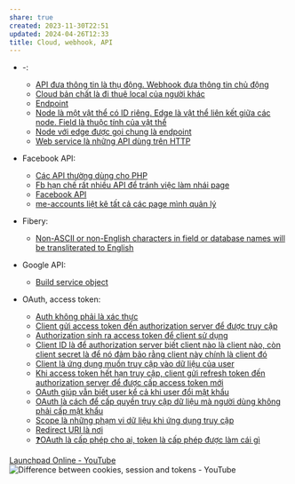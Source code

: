 ```yaml
---
share: true
created: 2023-11-30T22:51
updated: 2024-04-26T12:33
title: Cloud, webhook, API
---
```


- \-: 
    - [API đưa thông tin là thụ động. Webhook đưa thông tin chủ động](./API%20%C4%91%C6%B0a%20th%C3%B4ng%20tin%20l%C3%A0%20th%E1%BB%A5%20%C4%91%E1%BB%99ng.%20Webhook%20%C4%91%C6%B0a%20th%C3%B4ng%20tin%20ch%E1%BB%A7%20%C4%91%E1%BB%99ng.md)
    - [Cloud bản chất là đi thuê local của người khác](./Cloud%20b%E1%BA%A3n%20ch%E1%BA%A5t%20l%C3%A0%20%C4%91i%20thu%C3%AA%20local%20c%E1%BB%A7a%20ng%C6%B0%E1%BB%9Di%20kh%C3%A1c.md)
    - [Endpoint](./Endpoint.md)
    - [Node là một vật thể có ID riêng. Edge là vật thể liên kết giữa các node. Field là thuộc tính của vật thể](./Node%20l%C3%A0%20m%E1%BB%99t%20v%E1%BA%ADt%20th%E1%BB%83%20c%C3%B3%20ID%20ri%C3%AAng.%20Edge%20l%C3%A0%20v%E1%BA%ADt%20th%E1%BB%83%20li%C3%AAn%20k%E1%BA%BFt%20gi%E1%BB%AFa%20c%C3%A1c%20node.%20Field%20l%C3%A0%20thu%E1%BB%99c%20t%C3%ADnh%20c%E1%BB%A7a%20v%E1%BA%ADt%20th%E1%BB%83.md)
    - [Node với edge được gọi chung là endpoint](Node%20v%E1%BB%9Bi%20edge%20%C4%91%C6%B0%E1%BB%A3c%20g%E1%BB%8Di%20chung%20l%C3%A0%20endpoint.md)
    - [Web service là những API dùng trên HTTP](./Web%20service%20l%C3%A0%20nh%E1%BB%AFng%20API%20d%C3%B9ng%20tr%C3%AAn%20HTTP.md)

- Facebook API: 
    - [Các API thường dùng cho PHP](./Facebook%20API/C%C3%A1c%20API%20th%C6%B0%E1%BB%9Dng%20d%C3%B9ng%20cho%20PHP.md)
    - [Fb hạn chế rất nhiều API để tránh việc làm nhái page](./Facebook%20API/Fb%20h%E1%BA%A1n%20ch%E1%BA%BF%20r%E1%BA%A5t%20nhi%E1%BB%81u%20API%20%C4%91%E1%BB%83%20tr%C3%A1nh%20vi%E1%BB%87c%20l%C3%A0m%20nh%C3%A1i%20page.md)
    - [Facebook API](./Facebook%20API/index.md)
    - [me-accounts liệt kê tất cả các page mình quản lý](./Facebook%20API/me-accounts%20li%E1%BB%87t%20k%C3%AA%20t%E1%BA%A5t%20c%E1%BA%A3%20c%C3%A1c%20page%20m%C3%ACnh%20qu%E1%BA%A3n%20l%C3%BD.md)

- Fibery: 
    - [Non-ASCII or non-English characters in field or database names will be transliterated to English](./Fibery/Non-ASCII%20or%20non-English%20characters%20in%20field%20or%20database%20names%20will%20be%20transliterated%20to%20English.md)

- Google API: 
    - [Build service object](./Google%20API/Build%20service%20object.md)

- OAuth, access token: 
    - [Auth không phải là xác thực](./OAuth,%20access%20token/Auth%20kh%C3%B4ng%20ph%E1%BA%A3i%20l%C3%A0%20x%C3%A1c%20th%E1%BB%B1c.md)
    - [Client gửi access token đến authorization server để được truy cập](./OAuth,%20access%20token/Client%20g%E1%BB%ADi%20access%20token%20%C4%91%E1%BA%BFn%20authorization%20server%20%C4%91%E1%BB%83%20%C4%91%C6%B0%E1%BB%A3c%20truy%20c%E1%BA%ADp.md)
    - [Authorization sinh ra access token để client sử dụng](./OAuth,%20access%20token/Authorization%20sinh%20ra%20access%20token%20%C4%91%E1%BB%83%20client%20s%E1%BB%AD%20d%E1%BB%A5ng.md)
    - [Client ID là để authorization server biết client nào là client nào, còn client secret là để nó đảm bảo rằng client này chính là client đó](./OAuth,%20access%20token/Client%20ID%20l%C3%A0%20%C4%91%E1%BB%83%20authorization%20server%20bi%E1%BA%BFt%20client%20n%C3%A0o%20l%C3%A0%20client%20n%C3%A0o,%20c%C3%B2n%20client%20secret%20l%C3%A0%20%C4%91%E1%BB%83%20n%C3%B3%20%C4%91%E1%BA%A3m%20b%E1%BA%A3o%20r%E1%BA%B1ng%20client%20n%C3%A0y%20ch%C3%ADnh%20l%C3%A0%20client%20%C4%91%C3%B3.md)
    - [Client là ứng dụng muốn truy cập vào dữ liệu của user](./OAuth,%20access%20token/Client%20l%C3%A0%20%E1%BB%A9ng%20d%E1%BB%A5ng%20mu%E1%BB%91n%20truy%20c%E1%BA%ADp%20v%C3%A0o%20d%E1%BB%AF%20li%E1%BB%87u%20c%E1%BB%A7a%20user.md)
    - [Khi access token hết hạn truy cập, client gửi refresh token đến authorization server để được cấp access token mới](./OAuth,%20access%20token/Khi%20access%20token%20h%E1%BA%BFt%20h%E1%BA%A1n%20truy%20c%E1%BA%ADp,%20client%20g%E1%BB%ADi%20refresh%20token%20%C4%91%E1%BA%BFn%20authorization%20server%20%C4%91%E1%BB%83%20%C4%91%C6%B0%E1%BB%A3c%20c%E1%BA%A5p%20access%20token%20m%E1%BB%9Bi.md)
    - [OAuth giúp vẫn biết user kể cả khi user đổi mật khẩu](./OAuth,%20access%20token/OAuth%20gi%C3%BAp%20v%E1%BA%ABn%20bi%E1%BA%BFt%20user%20k%E1%BB%83%20c%E1%BA%A3%20khi%20user%20%C4%91%E1%BB%95i%20m%E1%BA%ADt%20kh%E1%BA%A9u.md)
    - [OAuth là cách để cấp quyền truy cập dữ liệu mà người dùng không phải cấp mật khẩu](./OAuth,%20access%20token/OAuth%20l%C3%A0%20c%C3%A1ch%20%C4%91%E1%BB%83%20c%E1%BA%A5p%20quy%E1%BB%81n%20truy%20c%E1%BA%ADp%20d%E1%BB%AF%20li%E1%BB%87u%20m%C3%A0%20ng%C6%B0%E1%BB%9Di%20d%C3%B9ng%20kh%C3%B4ng%20ph%E1%BA%A3i%20c%E1%BA%A5p%20m%E1%BA%ADt%20kh%E1%BA%A9u.md)
    - [Scope là những phạm vi dữ liệu khi ứng dụng truy cập](./OAuth,%20access%20token/Scope%20l%C3%A0%20nh%E1%BB%AFng%20ph%E1%BA%A1m%20vi%20d%E1%BB%AF%20li%E1%BB%87u%20khi%20%E1%BB%A9ng%20d%E1%BB%A5ng%20truy%20c%E1%BA%ADp.md)
    - [Redirect URI là nơi](./OAuth,%20access%20token/Redirect%20URI%20l%C3%A0%20n%C6%A1i.md)
    - [❓OAuth là cấp phép cho ai, token là cấp phép được làm cái gì](./OAuth,%20access%20token/%E2%9D%93OAuth%20l%C3%A0%20c%E1%BA%A5p%20ph%C3%A9p%20cho%20ai,%20token%20l%C3%A0%20c%E1%BA%A5p%20ph%C3%A9p%20%C4%91%C6%B0%E1%BB%A3c%20l%C3%A0m%20c%C3%A1i%20g%C3%AC.md)


[Launchpad Online - YouTube](https://www.youtube.com/playlist?list=PLOU2XLYxmsILOIxBRPPhgYbuSslr50KVq)
![Difference between cookies, session and tokens - YouTube](https://www.youtube.com/watch?v=GhrvZ5nUWNg)